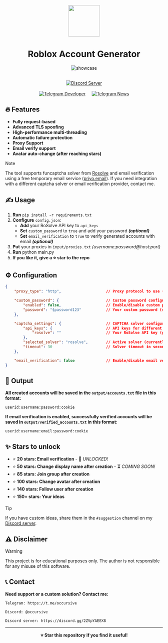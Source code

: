 <div align="center">
  <img src="https://github.com/user-attachments/assets/18b3293c-315b-4538-9614-d3e162994e8a" width="100"/>
</div>


<div align="center">
  
# Roblox Account Generator
</div>


<div align="center"> 

![showcase](https://github.com/user-attachments/assets/1b8aa934-2dcf-4556-8485-1636a305f7f8)

<p align="center">
  <br />
  <a href="https://discord.gg/2ZVpYAEEX8"><img src="https://img.shields.io/badge/Discord%20Server-Join%20Community-5865F2?style=for-the-badge&logo=discord&logoColor=white" alt="Discord Server" /></a>
  <br />
  <br />
  <a href="https://t.me/occursive"><img src="https://img.shields.io/badge/Developer-@occursive-2CA5E0?style=for-the-badge&logo=telegram&logoColor=white" alt="Telegram Developer" /></a>
  &nbsp;&nbsp;&nbsp;
  <a href="https://t.me/occursivenews"><img src="https://img.shields.io/badge/📢%20News-@occursivenews-0088CC?style=for-the-badge&logo=telegram&logoColor=white" alt="Telegram News" /></a>
</p>
</div>


## 🔥 Features
- **Fully request-based**
- **Advanced TLS spoofing**
- **High-performance multi-threading**
- **Automatic failure protection**
- **Proxy Support**
- **Email verify support**
- **Avatar auto-change (after reaching stars)**

> [!NOTE]
> The tool supports funcaptcha solver from [Rosolve](https://rosolve.pro/) and email verification using a free temporary email service ([priyo.email](https://v3.priyo.email/)). If you need integration with a different captcha solver or email verification provider, contact me.

## ✍️ Usage
1. **Run** `pip install -r requirements.txt`
2. **Configure** `config.json`:
    - **Add** your RoSolve API key to `api_keys`
    - **Set** `custom_password` to `true` and add your password ***(optional)***
    - **Set** `email_verification` to `true` to verify generated accounts with email ***(optional)***
3. **Put** your proxies in `input/proxies.txt` *(username:password@host:port)*
4. **Run** python main.py
5. **If you like it, give a ⭐️ star to the repo**


## ⚙️ Configuration
```json
{
    "proxy_type": "http",                    // Proxy protocol to use (currently only "http" is supported)

    "custom_password": {                     // Custom password configuration for account creation
        "enabled": false,                    // Enable/disable custom password (true/false)
        "password": "$password123"           // Your custom password (min 8, max 200 characters)
    },

    "captcha_settings": {                    // CAPTCHA solver configuration
        "api_keys": {                        // API keys for different solvers
            "rosolve": ""                    // Your RoSolve API key (get from rosolve.pro)
        },
        "selected_solver": "rosolve",        // Active solver (currently only "rosolve" is supported)
        "timeout": 30                        // Solver timeout in seconds (10-120)
    },

    "email_verification": false              // Enable/disable email verification (true/false)
}
```

## 📁 Output
**All created accounts will be saved in the `output/accounts.txt` file in this format:**
```
userid:username:password:cookie
```
**If email verification is enabled, successfully verified accounts will be saved in `output/verified_accounts.txt` in this format:**
```
userid:username:email:password:cookie
```

## ✨ Stars to unlock
- ⭐️ **20 stars: Email verification** - 🎉 *UNLOCKED!*
- ⭐️ **50 stars: Change display name after creation** - ⏳ *COMING SOON!*
- ⭐️ **85 stars: Join group after creation**
- ⭐️ **100 stars: Change avatar after creation**
- ⭐️ **140 stars: Follow user after creation**
- ⭐️ **150+ stars: Your ideas**

> [!TIP]
> If you have custom ideas, share them in the `#suggestion` channel on my [Discord server](https://discord.gg/2ZVpYAEEX8).
  

## ⚠️ Disclaimer
> [!WARNING]
> This project is for educational purposes only. The author is not responsible for any misuse of this software.

## 📞 Contact

**Need support or a custom solution? Contact me:**

```
Telegram: https://t.me/occursive

Discord: @occursive

Discord server: https://discord.gg/2ZVpYAEEX8
```

---

<div align="center">
  
  **⭐ Star this repository if you find it useful!**
  
</div>
